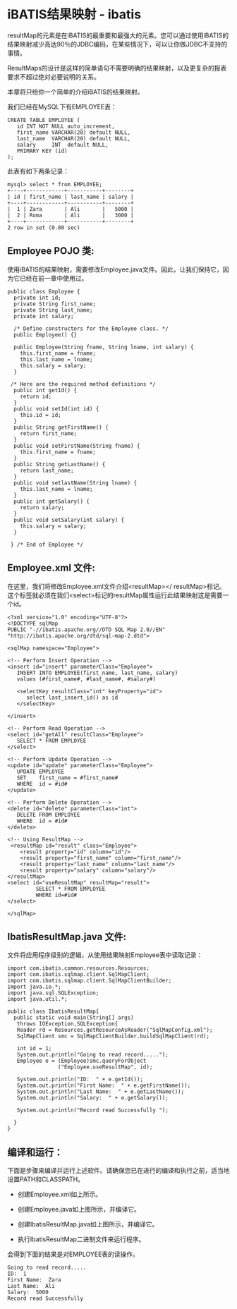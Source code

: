 # iBATIS结果映射 - ibatis

resultMap的元素是在iBATIS的最重要和最强大的元素。您可以通过使用iBATIS的结果映射减少高达90％的JDBC编码，在某些情况下，可以让你做JDBC不支持的事情。

ResultMaps的设计是这样的简单语句不需要明确的结果映射，以及更复杂的报表要求不超过绝对必要说明的关系。

本章将只给你一个简单的介绍iBATIS的结果映射。

我们已经在MySQL下有EMPLOYEE表：

```
CREATE TABLE EMPLOYEE (
   id INT NOT NULL auto_increment,
   first_name VARCHAR(20) default NULL,
   last_name  VARCHAR(20) default NULL,
   salary     INT  default NULL,
   PRIMARY KEY (id)
);
```

此表有如下两条记录：

```
mysql> select * from EMPLOYEE;
+----+------------+-----------+--------+
| id | first_name | last_name | salary |
+----+------------+-----------+--------+
|  1 | Zara       | Ali       |   5000 |
|  2 | Roma       | Ali       |   3000 |
+----+------------+-----------+--------+
2 row in set (0.00 sec)
```

## Employee POJO 类:

使用iBATIS的结果映射，需要修改Employee.java文件。因此，让我们保持它，因为它已经在前一章中使用过。

```
public class Employee {
  private int id;
  private String first_name; 
  private String last_name;   
  private int salary;  

  /* Define constructors for the Employee class. */
  public Employee() {}

  public Employee(String fname, String lname, int salary) {
    this.first_name = fname;
    this.last_name = lname;
    this.salary = salary;
  }

 /* Here are the required method definitions */
  public int getId() {
    return id;
  }
  public void setId(int id) {
    this.id = id;
  }
  public String getFirstName() {
    return first_name;
  }
  public void setFirstName(String fname) {
    this.first_name = fname;
  }
  public String getLastName() {
    return last_name;
  }
  public void setlastName(String lname) {
    this.last_name = lname;
  }
  public int getSalary() {
    return salary;
  }
  public void setSalary(int salary) {
    this.salary = salary;
  }

 } /* End of Employee */
```

## Employee.xml 文件:

在这里，我们将修改Employee.xml文件介绍&lt;resultMap&gt;&lt;/ resultMap&gt;标记。这个标签就必须在我们&lt;select&gt;标记的resultMap属性运行此结果映射这是需要一个id。

```
<?xml version="1.0" encoding="UTF-8"?>
<!DOCTYPE sqlMap 
PUBLIC "-//ibatis.apache.org//DTD SQL Map 2.0//EN"
"http://ibatis.apache.org/dtd/sql-map-2.dtd">

<sqlMap namespace="Employee">

<!-- Perform Insert Operation -->
<insert id="insert" parameterClass="Employee">
   INSERT INTO EMPLOYEE(first_name, last_name, salary)
   values (#first_name#, #last_name#, #salary#)

   <selectKey resultClass="int" keyProperty="id">
      select last_insert_id() as id
   </selectKey>

</insert>

<!-- Perform Read Operation -->
<select id="getAll" resultClass="Employee">
   SELECT * FROM EMPLOYEE
</select>

<!-- Perform Update Operation -->
<update id="update" parameterClass="Employee">
   UPDATE EMPLOYEE
   SET    first_name = #first_name#
   WHERE  id = #id#
</update>

<!-- Perform Delete Operation -->
<delete id="delete" parameterClass="int">
   DELETE FROM EMPLOYEE
   WHERE  id = #id#
</delete>

<!-- Using ResultMap -->
 <resultMap id="result" class="Employee">
    <result property="id" column="id"/>
    <result property="first_name" column="first_name"/>
    <result property="last_name" column="last_name"/>
    <result property="salary" column="salary"/>
</resultMap> 
<select id="useResultMap" resultMap="result">
         SELECT * FROM EMPLOYEE
         WHERE id=#id#
</select>

</sqlMap>
```

## IbatisResultMap.java 文件:

文件将应用程序级别的逻辑，从使用结果映射Employee表中读取记录：

```
import com.ibatis.common.resources.Resources;
import com.ibatis.sqlmap.client.SqlMapClient;
import com.ibatis.sqlmap.client.SqlMapClientBuilder;
import java.io.*;
import java.sql.SQLException;
import java.util.*;

public class IbatisResultMap{
  public static void main(String[] args)
   throws IOException,SQLException{
   Reader rd = Resources.getResourceAsReader("SqlMapConfig.xml");
   SqlMapClient smc = SqlMapClientBuilder.buildSqlMapClient(rd);

   int id = 1;
   System.out.println("Going to read record.....");
   Employee e = (Employee)smc.queryForObject
                ("Employee.useResultMap", id);

   System.out.println("ID:  " + e.getId());
   System.out.println("First Name:  " + e.getFirstName());
   System.out.println("Last Name:  " + e.getLastName());
   System.out.println("Salary:  " + e.getSalary());

   System.out.println("Record read Successfully ");

  }
} 
```

## 编译和运行：

下面是步骤来编译并运行上述软件。请确保您已在进行的编译和执行之前，适当地设置PATH和CLASSPATH。

*   创建Employee.xml如上所示。

*   创建Employee.java如上图所示，并编译它。

*   创建IbatisResultMap.java如上图所示，并编译它。

*   执行IbatisResultMap二进制文件来运行程序。

会得到下面的结果是对EMPLOYEE表的读操作。

```
Going to read record.....
ID:  1
First Name:  Zara
Last Name:  Ali
Salary:  5000
Record read Successfully
```

